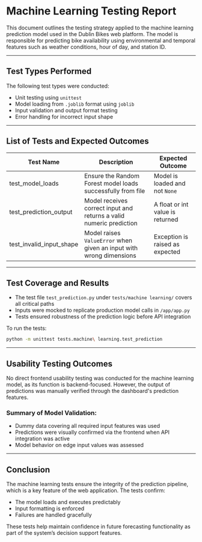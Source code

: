 
# Machine Learning Testing Report

This document outlines the testing strategy applied to the machine learning prediction model used in the Dublin Bikes web platform. The model is responsible for predicting bike availability using environmental and temporal features such as weather conditions, hour of day, and station ID.

---

## Test Types Performed

The following test types were conducted:

- Unit testing using `unittest`
- Model loading from `.joblib` format using `joblib`
- Input validation and output format testing
- Error handling for incorrect input shape

---

## List of Tests and Expected Outcomes

| Test Name                | Description                                                           | Expected Outcome                                       |
|-------------------------|-----------------------------------------------------------------------|--------------------------------------------------------|
| test_model_loads        | Ensure the Random Forest model loads successfully from file           | Model is loaded and not `None`                         |
| test_prediction_output  | Model receives correct input and returns a valid numeric prediction   | A float or int value is returned                       |
| test_invalid_input_shape| Model raises `ValueError` when given an input with wrong dimensions   | Exception is raised as expected                        |

---

## Test Coverage and Results

- The test file `test_prediction.py` under `tests/machine learning/` covers all critical paths
- Inputs were mocked to replicate production model calls in `/app/app.py`
- Tests ensured robustness of the prediction logic before API integration

To run the tests:

```bash
python -m unittest tests.machine\ learning.test_prediction
```

---

## Usability Testing Outcomes

No direct frontend usability testing was conducted for the machine learning model, as its function is backend-focused. However, the output of predictions was manually verified through the dashboard's prediction features.

### Summary of Model Validation:

- Dummy data covering all required input features was used
- Predictions were visually confirmed via the frontend when API integration was active
- Model behavior on edge input values was assessed

---

## Conclusion

The machine learning tests ensure the integrity of the prediction pipeline, which is a key feature of the web application. The tests confirm:

- The model loads and executes predictably
- Input formatting is enforced
- Failures are handled gracefully

These tests help maintain confidence in future forecasting functionality as part of the system’s decision support features.
